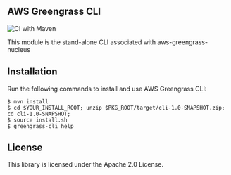 ## AWS Greengrass CLI
![CI with Maven](https://github.com/aws/aws-greengrass-cli/workflows/CI%20with%20Maven/badge.svg?branch=main)

This module is the stand-alone CLI associated with aws-greengrass-nucleus

## Installation

Run the following commands to install and use AWS Greengrass CLI:
```
$ mvn install
$ cd $YOUR_INSTALL_ROOT; unzip $PKG_ROOT/target/cli-1.0-SNAPSHOT.zip; cd cli-1.0-SNAPSHOT;
$ source install.sh
$ greengrass-cli help
```

## License

This library is licensed under the Apache 2.0 License. 
